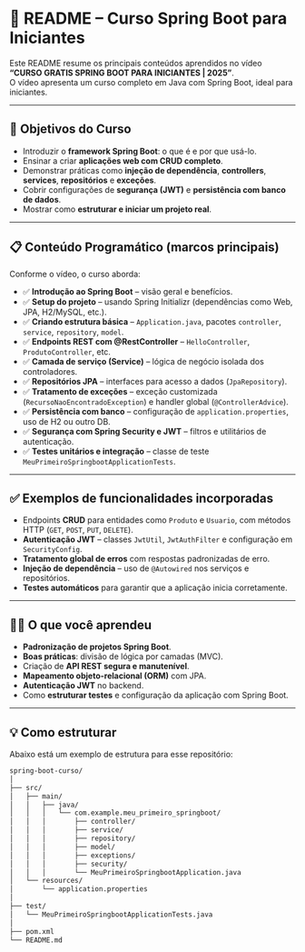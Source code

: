 # 📘 README – Curso Spring Boot para Iniciantes

Este README resume os principais conteúdos aprendidos no vídeo **“CURSO GRATIS SPRING BOOT PARA INICIANTES | 2025”**.  
O vídeo apresenta um curso completo em Java com Spring Boot, ideal para iniciantes.

---

## 🎯 Objetivos do Curso

- Introduzir o **framework Spring Boot**: o que é e por que usá-lo.
- Ensinar a criar **aplicações web com CRUD completo**.
- Demonstrar práticas como **injeção de dependência**, **controllers**, **services**, **repositórios** e **exceções**.
- Cobrir configurações de **segurança (JWT)** e **persistência com banco de dados**.
- Mostrar como **estruturar e iniciar um projeto real**.

---

## 📋 Conteúdo Programático (marcos principais)

Conforme o vídeo, o curso aborda:

- ✅ **Introdução ao Spring Boot** – visão geral e benefícios.
- ✅ **Setup do projeto** – usando Spring Initializr (dependências como Web, JPA, H2/MySQL, etc.).
- ✅ **Criando estrutura básica** – `Application.java`, pacotes `controller`, `service`, `repository`, `model`.
- ✅ **Endpoints REST com @RestController** – `HelloController`, `ProdutoController`, etc.
- ✅ **Camada de serviço (Service)** – lógica de negócio isolada dos controladores.
- ✅ **Repositórios JPA** – interfaces para acesso a dados (`JpaRepository`).
- ✅ **Tratamento de exceções** – exceção customizada (`RecursoNaoEncontradoException`) e handler global (`@ControllerAdvice`).
- ✅ **Persistência com banco** – configuração de `application.properties`, uso de H2 ou outro DB.
- ✅ **Segurança com Spring Security e JWT** – filtros e utilitários de autenticação.
- ✅ **Testes unitários e integração** – classe de teste `MeuPrimeiroSpringbootApplicationTests`.

---

## ✅ Exemplos de funcionalidades incorporadas

- Endpoints **CRUD** para entidades como `Produto` e `Usuario`, com métodos HTTP (`GET`, `POST`, `PUT`, `DELETE`).
- **Autenticação JWT** – classes `JwtUtil`, `JwtAuthFilter` e configuração em `SecurityConfig`.
- **Tratamento global de erros** com respostas padronizadas de erro.
- **Injeção de dependência** – uso de `@Autowired` nos serviços e repositórios.
- **Testes automáticos** para garantir que a aplicação inicia corretamente.

---

## 👨‍🏫 O que você aprendeu

- **Padronização de projetos Spring Boot**.
- **Boas práticas**: divisão de lógica por camadas (MVC).
- Criação de **API REST segura e manutenível**.
- **Mapeamento objeto-relacional (ORM)** com JPA.
- **Autenticação JWT** no backend.
- Como **estruturar testes** e configuração da aplicação com Spring Boot.

---


## 💡 Como estruturar 

Abaixo está um exemplo de estrutura para esse repositório:

```bash
spring-boot-curso/
│
├── src/
│   ├── main/
│   │   ├── java/
│   │   │   └── com.example.meu_primeiro_springboot/
│   │   │       ├── controller/
│   │   │       ├── service/
│   │   │       ├── repository/
│   │   │       ├── model/
│   │   │       ├── exceptions/
│   │   │       ├── security/
│   │   │       └── MeuPrimeiroSpringbootApplication.java
│   └── resources/
│       └── application.properties
│
├── test/
│   └── MeuPrimeiroSpringbootApplicationTests.java
│
├── pom.xml
└── README.md

